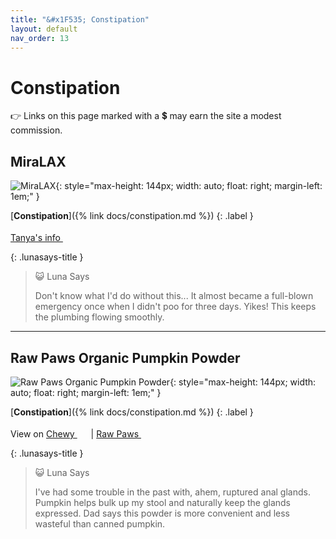 ```yaml
---
title: "&#x1F535; Constipation"
layout: default
nav_order: 13
---
```


# Constipation

&#x1F449; Links on this page marked with a &#x1f4b2; may earn the site a modest commission.



## MiraLAX

![MiraLAX](https://www.miralax.com/sites/g/files/vrxlpx51391/files/2023-10/BCH%20-%202023%20-%20MiraLAX%20Redesign%20-%20MiraLAX%20-%20FullPack%20-%20Badge%20-%20PDP.png){: style="max-height: 144px; width: auto; float: right; margin-left: 1em;" }

[**Constipation**]({% link docs/constipation.md %})
{: .label }

 <a href="https://felinecrf.org/constipation.htm#peg3350_miralax" class="external" target="_blank">Tanya's info&nbsp;<svg width="18" height="18" viewBox="0 0 24 24"><use xlink:href="#svg-external-link"></use></svg></a>

{: .lunasays-title }
> &#x1F63A; Luna Says
>
> Don't know what I'd do without this... It almost became a full-blown emergency once when I didn't poo for three days. Yikes! This keeps the plumbing flowing smoothly.

* * *



## Raw Paws Organic Pumpkin Powder

![Raw Paws Organic Pumpkin Powder](https://cdn4.volusion.store/jwoqv-kzvzr/v/vspfiles/photos/SUPPUMP-8-2T.jpg){: style="max-height: 144px; width: auto; float: right; margin-left: 1em;" }

[**Constipation**]({% link docs/constipation.md %})
{: .label }

View on <a href="https://www.chewy.com/dp/1067598" class="external" target="_blank">Chewy&nbsp;<svg width="18" height="18" viewBox="0 0 24 24"><use xlink:href="#svg-external-link"></use></svg></a> &#124; <a href="https://www.rawpawspetfood.com/pumpkin-powder-digestive-supplement-p/suppump-8.htm" class="external" target="_blank">Raw Paws&nbsp;<svg width="18" height="18" viewBox="0 0 24 24"><use xlink:href="#svg-external-link"></use></svg></a>

{: .lunasays-title }
> &#x1F63A; Luna Says
>
> I've had some trouble in the past with, ahem, ruptured anal glands. Pumpkin helps bulk up my stool and naturally keep the glands expressed. Dad says this powder is more convenient and less wasteful than canned pumpkin.

<!-- Updated 2024-10-29 23:01:03.919277Z -->
